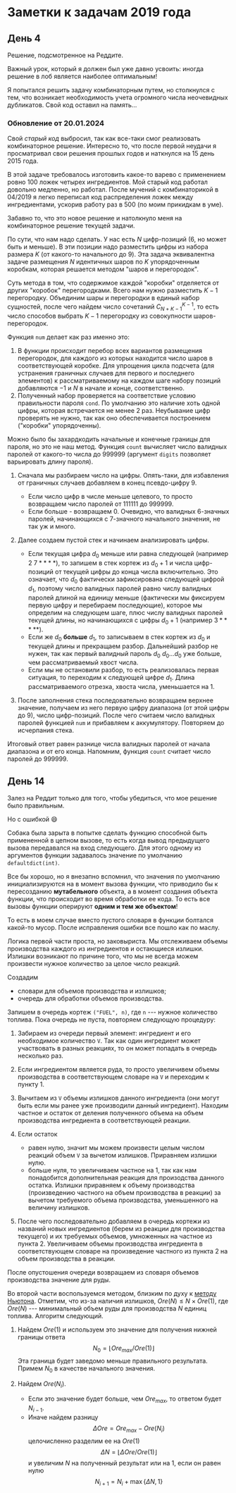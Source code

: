 # Заметки к задачам 2019 года

## День 4

Решение, подсмотренное на Реддите.

Важный урок, который я должен был уже давно усвоить: иногда решение в лоб является наиболее оптимальным!

Я попытался решить задачу комбинаторным путем, но столкнулся с тем, что возникает необходимость учета огромного числа неочевидных дубликатов.
Свой код оставил на память...

### Обновление от 20.01.2024

Свой *старый код* выбросил, так как все-таки смог реализовать комбинаторное решение.
Интересно то, что после первой неудачи я просматривал свои решения прошлых годов и наткнулся на 15 день 2015 года.

В этой задаче требовалось изготовить какое-то варево с применением ровно 100 ложек четырех ингредиентов.
Мой старый код работал довольно медленно, но работал.
После мучений с комбинаторикой в 04/2019 я легко переписал код распределения ложек между ингредиентами, ускорив работу раз в 500 (по моим прикидкам в уме).

Забавно то, что это новое решение и натолкнуло меня на комбинаторное решение текущей задачи.

По сути, что нам надо сделать.
У нас есть $N$ цифр-позиций (6, но может быть и меньше).
В эти позиции надо разместить цифры из набора размера $K$ (от какого-то начального до 9).
Эта задача эквивалентна задаче размещения $N$ идентичных шаров по $K$ упорядоченным коробкам, которая решается методом "шаров и перегородок".

Суть метода в том, что содержимое каждой "коробки" отделяется от других "коробок" перегородками.
Всего нам нужно разместить $K-1$ перегородку.
Объединим шары и перегородки в единый набор сущностей, после чего найдем число сочетаний $C_{N+K-1}^{K-1}$, то есть число способов выбрать $K-1$ перегородку из совокупности шаров-перегородок.

Функция `num` делает как раз именно это:

1. В функции происходит перебор всех вариантов размещения перегородок, для каждого из которых находится число шаров в соответствующей коробке.
   Для упрощения цикла подсчета (для устранения граничных случаев для первого и последнего элементов) к рассматриваемому на каждом шаге набору позиций добавляются $-1$ и $N$ в начале и конце, соответственно.
2. Полученный набор проверяется на соответствие условию правильности пароля `cond`.
   По умолчанию это наличие хоть одной цифры, которая встречается не менее 2 раз.
   Неубывание цифр проверять не нужно, так как оно обеспечивается построением ("коробки" упорядоченны).

Можно было бы захардкодить начальные и конечные границы для пароля, но это не наш метод.
Функция `count` вычисляет число валидных паролей от какого-то числа до 999999 (аргумент `digits` позволяет варьировать длину пароля).

1. Сначала мы разбираем число на цифры.
   Опять-таки, для избавления от граничных случаев добавляем в конец псевдо-цифру 9.

   * Если число цифр в числе меньше целевого, то просто возвращаем число паролей от 111111 до 999999.
   * Если больше - возвращаем 0.
     Очевидно, что валидных 6-значных паролей, начинающихся с 7-значного начального значения, не так уж и много.

2. Далее создаем пустой стек и начинаем анализировать цифры.

   * Если текущая цифра $d_0$ меньше или равна следующей (например $2\ 7****$), то запишем в стек кортеж из $d_0+1$ и числа цифр-позиций от текущей цифры до конца числа включительно.
     Это означает, что $d_0$ фактически зафиксирована следующей цифрой $d_1$, поэтому число валидных паролей равно числу валидных паролей длиной на единицу меньше (фактически мы фиксируем первую цифру и перебираем последующие), которое мы определим на следующем шаге, плюс числу валидных паролей текущей длины, но начинающихся с цифры $d_0+1$ (например $3*****$).
   * Если же $d_0$ **больше** $d_1$, то записываем в стек кортеж из $d_0$ и текущей длины и прекращаем разбор.
     Дальнейший разбор не нужен, так как первый валидный пароль $d_0\ d_0 \dots d_0$ уже больше, чем рассматриваемый хвост числа.
   * Если мы не остановили разбор, то есть реализовалась первая ситуация, то переходим к следующей цифре $d_1$.
     Длина рассматриваемого отрезка, хвоста числа, уменьшается на 1.

3. После заполнения стека последовательно возвращаем верхнее значение, получаем из него первую цифру диапазона (от этой цифры до 9), число цифр-позиций.
   После чего считаем число валидных паролей функцией `num` и прибавляем к аккумулятору.
   Повторяем до исчерпания стека.

Итоговый ответ равен разнице числа валидных паролей от начала диапазона и от его конца.
Напомним, функция `count` считает число паролей до 999999.

## День 14

Залез на Реддит только для того, чтобы убедиться, что мое решение было правильным.

Но с ошибкой :smile:

Собака была зарыта в попытке сделать функцию способной быть примененной в цепном вызове,
то есть когда вывод предыдущего вызова передавался на вход следующего.
Для этого одному из аргументов функции задавалось значение по умолчанию `defaultdict(int)`.

Все бы хорошо, но я внезапно вспомнил, что значения по умолчанию инициализируются на в момент вызова функции,
что приводило бы к пересозданию **мутабельного** объекта, а в момент создания объекта функции,
что происходит во время обработки ее кода.
То есть все вызовы функции оперируют **одним и тем же объектом**!

То есть в моем случае вместо пустого словаря в функции болтался какой-то мусор.
После исправления ошибки все пошло как по маслу.

Логика первой части проста, но заковыриста.
Мы отслеживаем объемы производства каждого из ингредиентов и остающиеся излишки.
Излишки возникают по причине того, что мы не всегда можем произвести нужное количество за целое число реакций.

Создадим

* словари для объемов производства и излишков;
* очередь для обработки объемов производства.

Запишем в очередь кортеж `("FUEL", n)`, где `n` --- нужное количество топлива.
Пока очередь не пуста, повторяем следующую процедуру:

1. Забираем из очереди первый элемент: ингредиент и его необходимое количество `V`.
   Так как один ингредиент может участвовать в разных реакциях, то он может попадать в очередь несколько раз.
2. Если ингредиентом является руда, то просто увеличивем объемы производства в соответствующем словаре на `V` и переходим к пункту 1.
2. Вычитаем из `V` объемы излишков данного ингредиента (они могут быть если мы ранее уже производили данный ингредиент).
   Находим частное и остаток от деления полученного объема на объем производства ингредиента в соответствующей реакции.
3. Если остаток

   * равен нулю, значит мы можем произвести целым числом реакций объем `V` за вычетом излишков.
     Приравняем излишки нулю.
   * больше нуля, то увеличиваем частное на 1, так как нам понадобится дополнительная реакция для произодства данного остатка.
     Излишки приравняем к объему производства (произведению частного на объем производства в реакции) за вычетом требуемого объема производства, уменьшенного на величину излишков.

4. После чего последовательно добавляем в очередь кортежи из названий новых ингредиентов (берем из реакции для производства текущего) и их требуемых объемов, умноженных на частное из пункта 2.
   Увеличиваем объемы производства ингредиента в соответствующем словаре на произведение частного из пункта 2 на объем производства в реакции.

После опустошения очереди возвращаем из словаря объемов производства значение для руды.

Во второй части воспользуемся методом, близким по духу к [методу Ньютона](https://ru.wikipedia.org/wiki/%D0%9C%D0%B5%D1%82%D0%BE%D0%B4_%D0%9D%D1%8C%D1%8E%D1%82%D0%BE%D0%BD%D0%B0).
Отметим, что из-за наличия излишков, $Ore(N) \leqslant N \times Ore(1)$, где $Ore(N)$ --- минимальный объем руды для производства $N$ единиц топлива.
Алгоритм следующий.

1. Найдем $Ore(1)$ и используем это значение для получения нижней границы ответа $$N_0 = \lfloor Ore_{max} / Ore(1) \rfloor$$
   Эта граница будет заведомо меньше правильного результата.
   Примем $N_0$ в качестве начального значения.
2. Найдем $Ore(N_i)$.

   * Если это значение будет больше, чем $Ore_{max}$, то ответом будет $N_{i-1}$.
   * Иначе найдем разницу
     $$\Delta Ore = Ore_{max} - Ore(N_i)$$
     целочисленно разделим ее на $Ore(1)$
     $$\Delta N = \lfloor \Delta Ore / Ore(1) \rfloor$$
     и увеличим $N$ на полученный результат или на 1, если он равен нулю
     $$N_{i+1} = N_i + \max \{\Delta N, 1\}$$

